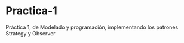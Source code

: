 # Practica-1
Práctica 1, de Modelado y programación, implementando los patrones Strategy y Observer

